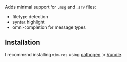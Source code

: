 Adds minimal support for `.msg` and `.srv` files:

* filetype detection
* syntax highlight
* omni-completion for message types

Installation
------------

I recommend installing `vim-ros` using [pathogen][] or [Vundle][].

[pathogen]: https://github.com/tpope/vim-pathogen
[Vundle]: https://github.com/gmarik/vundle
